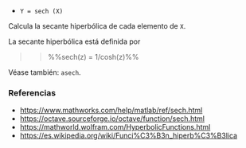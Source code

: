 - `Y = sech (X)`

Calcula la secante hiperbólica de cada elemento de `X`.

La secante hiperbólica está definida por

> > %%sech(z) = 1/cosh(z)%%

Véase también: `asech`.

### Referencias

- https://www.mathworks.com/help/matlab/ref/sech.html
- https://octave.sourceforge.io/octave/function/sech.html
- https://mathworld.wolfram.com/HyperbolicFunctions.html
- https://es.wikipedia.org/wiki/Funci%C3%B3n_hiperb%C3%B3lica
